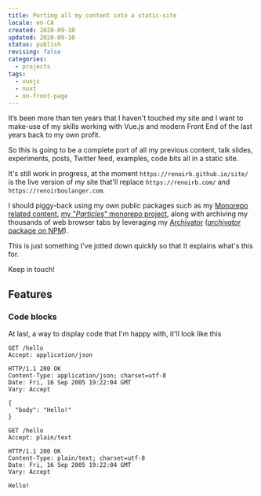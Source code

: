```yaml
---
title: Porting all my content into a static-site
locale: en-CA
created: 2020-09-10
updated: 2020-09-10
status: publish
revising: false
categories:
  - projects
tags:
  - vuejs
  - nuxt
  - on-front-page
---
```


[monorepo-related-alpha]:
  https://github.com/renoirb/experiments-201908-rush-typescript-just-bili-monorepo
  'TypeScript monorepo using Rush.js, with a few packages, some depending on each other, and tests'
[monorepo-particles]:
  https://gitlab.com/renoirb/renoirb-particles/
  'Renoir’s particles'
[archivator]: http://www.archivator.site/ 'Archivator project'
[archivator-repo]: https://github.com/renoirb/archivator/tree/v3.x-dev
[archivator-npmjs]: https://www.npmjs.com/package/archivator

It’s been more than ten years that I haven't touched my site and I want to
make-use of my skills working with Vue.js and modern Front End of the last years
back to my own profit.

So this is going to be a complete port of all my previous content, talk slides,
experiments, posts, Twitter feed, examples, code bits all in a static site.

It's still work in progress, at the moment `https://renoirb.github.io/site/` is
the live version of my site that'll replace `https://renoirb.com/` and
`https://renoirboulanger.com`.

I should piggy-back using my own public packages such as my [Monorepo related
content][monorepo-related-alpha], [my "_Particles_" monorepo
project][monorepo-particles], along with archiving my thousands of web browser
tabs by leveraging my [Archivator][archivator] ([_archivator_ package on
NPM][archivator-npmjs]).

This is just something I've jotted down quickly so that It explains what's this
for.

Keep in touch!

## Features

### Code blocks

At last, a way to display code that I'm happy with, it'll look like this

<code-group>
  <code-block label="application/json" active>

```http
GET /hello
Accept: application/json

HTTP/1.1 200 OK
Content-Type: application/json; charset=utf-8
Date: Fri, 16 Sep 2005 19:22:04 GMT
Vary: Accept

{
  "body": "Hello!"
}
```

  </code-block>
  <code-block label="plain/text">

```http
GET /hello
Accept: plain/text

HTTP/1.1 200 OK
Content-Type: plain/text; charset=utf-8
Date: Fri, 16 Sep 2005 19:22:04 GMT
Vary: Accept

Hello!
```

  </code-block>
</code-group>
